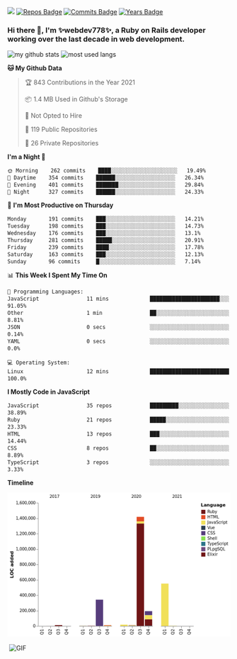 ![](https://visitor-badge.glitch.me/badge?page_id=webdev778.webdev778)
[![Repos Badge](https://badges.pufler.dev/repos/webdev778)](https://badges.pufler.dev)
[![Commits Badge](https://badges.pufler.dev/commits/monthly/webdev778)](https://badges.pufler.dev)
[![Years Badge](https://badges.pufler.dev/years/webdev778)](https://badges.pufler.dev)
### Hi there 👋, I'm ✨webdev778✨, a Ruby on Rails developer working over the last decade in web development.


![my github stats](https://github-readme-stats.vercel.app/api?username=webdev778&show_icons=true&theme=tokyonight&line_height=27)
![most used langs](https://github-readme-stats.vercel.app/api/top-langs/?username=webdev778&hide=css,html&theme=tokyonight)

<!--START_SECTION:waka-->
**🐱 My Github Data** 

> 🏆 843 Contributions in the Year 2021
 > 
> 📦 1.4 MB Used in Github's Storage 
 > 
> 🚫 Not Opted to Hire
 > 
> 📜 119 Public Repositories 
 > 
> 🔑 26 Private Repositories  
 > 
**I'm a Night 🦉** 

```text
🌞 Morning    262 commits    ████░░░░░░░░░░░░░░░░░░░░░   19.49% 
🌆 Daytime    354 commits    ██████░░░░░░░░░░░░░░░░░░░   26.34% 
🌃 Evening    401 commits    ███████░░░░░░░░░░░░░░░░░░   29.84% 
🌙 Night      327 commits    ██████░░░░░░░░░░░░░░░░░░░   24.33%

```
📅 **I'm Most Productive on Thursday** 

```text
Monday       191 commits    ███░░░░░░░░░░░░░░░░░░░░░░   14.21% 
Tuesday      198 commits    ███░░░░░░░░░░░░░░░░░░░░░░   14.73% 
Wednesday    176 commits    ███░░░░░░░░░░░░░░░░░░░░░░   13.1% 
Thursday     281 commits    █████░░░░░░░░░░░░░░░░░░░░   20.91% 
Friday       239 commits    ████░░░░░░░░░░░░░░░░░░░░░   17.78% 
Saturday     163 commits    ███░░░░░░░░░░░░░░░░░░░░░░   12.13% 
Sunday       96 commits     █░░░░░░░░░░░░░░░░░░░░░░░░   7.14%

```


📊 **This Week I Spent My Time On** 

```text
💬 Programming Languages: 
JavaScript               11 mins             ██████████████████████░░░   91.05% 
Other                    1 min               ██░░░░░░░░░░░░░░░░░░░░░░░   8.81% 
JSON                     0 secs              ░░░░░░░░░░░░░░░░░░░░░░░░░   0.14% 
YAML                     0 secs              ░░░░░░░░░░░░░░░░░░░░░░░░░   0.0%

💻 Operating System: 
Linux                    12 mins             █████████████████████████   100.0%

```

**I Mostly Code in JavaScript** 

```text
JavaScript               35 repos            █████████░░░░░░░░░░░░░░░░   38.89% 
Ruby                     21 repos            █████░░░░░░░░░░░░░░░░░░░░   23.33% 
HTML                     13 repos            ███░░░░░░░░░░░░░░░░░░░░░░   14.44% 
CSS                      8 repos             ██░░░░░░░░░░░░░░░░░░░░░░░   8.89% 
TypeScript               3 repos             ░░░░░░░░░░░░░░░░░░░░░░░░░   3.33%

```


**Timeline**

![Chart not found](https://raw.githubusercontent.com/webdev778/webdev778/master/charts/bar_graph.png) 


<!--END_SECTION:waka-->

<img align="right" alt="GIF" src="https://github.com/webdev778/webdev778/blob/main/code.gif?raw=true" width="500" height="320" />

<!--
**webdev778/webdev778** is a ✨ _special_ ✨ repository because its `README.md` (this file) appears on your GitHub profile.

Here are some ideas to get you started:

- 🔭 I’m currently working on ...
- 🌱 I’m currently learning ...
- 👯 I’m looking to collaborate on ...
- 🤔 I’m looking for help with ...
- 💬 Ask me about ...
- 📫 How to reach me: ...
- 😄 Pronouns: ...
- ⚡ Fun fact: ...
-->
